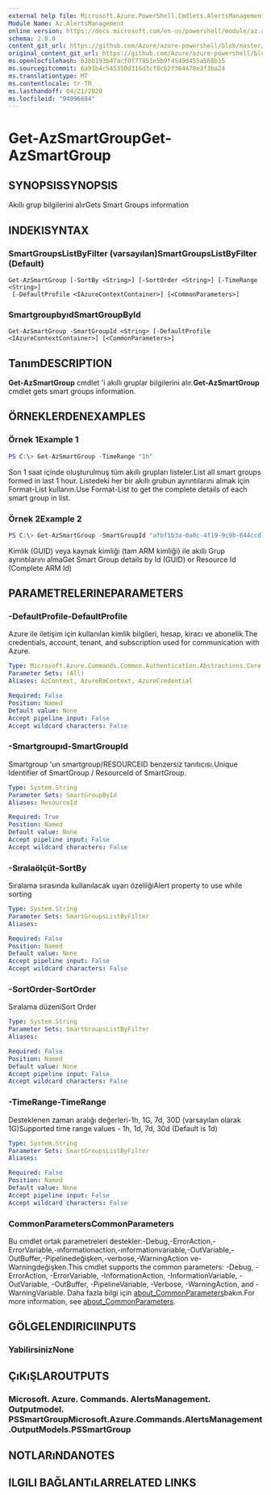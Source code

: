```yaml
---
external help file: Microsoft.Azure.PowerShell.Cmdlets.AlertsManagement.dll-Help.xml
Module Name: Az.AlertsManagement
online version: https://docs.microsoft.com/en-us/powershell/module/az.alertsmanagement/get-azsmartgroup
schema: 2.0.0
content_git_url: https://github.com/Azure/azure-powershell/blob/master/src/AlertsManagement/AlertsManagement/help/Get-AzSmartGroup.md
original_content_git_url: https://github.com/Azure/azure-powershell/blob/master/src/AlertsManagement/AlertsManagement/help/Get-AzSmartGroup.md
ms.openlocfilehash: b3bb193b47acf0f77851e5b9f4549d455a568b15
ms.sourcegitcommit: 6a91b4c545350d316d3cf8c62f384478e3f3ba24
ms.translationtype: MT
ms.contentlocale: tr-TR
ms.lasthandoff: 04/21/2020
ms.locfileid: "94096684"
---
```

# <span data-ttu-id="78701-101">Get-AzSmartGroup</span><span class="sxs-lookup"><span data-stu-id="78701-101">Get-AzSmartGroup</span></span>

## <span data-ttu-id="78701-102">SYNOPSIS</span><span class="sxs-lookup"><span data-stu-id="78701-102">SYNOPSIS</span></span>
<span data-ttu-id="78701-103">Akıllı grup bilgilerini alır</span><span class="sxs-lookup"><span data-stu-id="78701-103">Gets Smart Groups information</span></span>

## <span data-ttu-id="78701-104">INDEKI</span><span class="sxs-lookup"><span data-stu-id="78701-104">SYNTAX</span></span>

### <span data-ttu-id="78701-105">SmartGroupsListByFilter (varsayılan)</span><span class="sxs-lookup"><span data-stu-id="78701-105">SmartGroupsListByFilter (Default)</span></span>
```
Get-AzSmartGroup [-SortBy <String>] [-SortOrder <String>] [-TimeRange <String>]
 [-DefaultProfile <IAzureContextContainer>] [<CommonParameters>]
```

### <span data-ttu-id="78701-106">Smartgroupbyıd</span><span class="sxs-lookup"><span data-stu-id="78701-106">SmartGroupById</span></span>
```
Get-AzSmartGroup -SmartGroupId <String> [-DefaultProfile <IAzureContextContainer>] [<CommonParameters>]
```

## <span data-ttu-id="78701-107">Tanım</span><span class="sxs-lookup"><span data-stu-id="78701-107">DESCRIPTION</span></span>
<span data-ttu-id="78701-108">**Get-AzSmartGroup** cmdlet 'i akıllı gruplar bilgilerini alır.</span><span class="sxs-lookup"><span data-stu-id="78701-108">**Get-AzSmartGroup** cmdlet gets smart groups information.</span></span>

## <span data-ttu-id="78701-109">ÖRNEKLERDEN</span><span class="sxs-lookup"><span data-stu-id="78701-109">EXAMPLES</span></span>

### <span data-ttu-id="78701-110">Örnek 1</span><span class="sxs-lookup"><span data-stu-id="78701-110">Example 1</span></span>
```powershell
PS C:\> Get-AzSmartGroup -TimeRange "1h"
```

<span data-ttu-id="78701-111">Son 1 saat içinde oluşturulmuş tüm akıllı grupları listeler.</span><span class="sxs-lookup"><span data-stu-id="78701-111">List all smart groups formed in last 1 hour.</span></span> <span data-ttu-id="78701-112">Listedeki her bir akıllı grubun ayrıntılarını almak için Format-List kullanın.</span><span class="sxs-lookup"><span data-stu-id="78701-112">Use Format-List to get the complete details of each smart group in list.</span></span>

### <span data-ttu-id="78701-113">Örnek 2</span><span class="sxs-lookup"><span data-stu-id="78701-113">Example 2</span></span>
```powershell
PS C:\> Get-AzSmartGroup -SmartGroupId "afbf1b3a-0a6c-4f19-9c9b-644ccd7b1529" | Format-List
```

<span data-ttu-id="78701-114">Kimlik (GUID) veya kaynak kimliği (tam ARM kimliği) ile akıllı Grup ayrıntılarını alma</span><span class="sxs-lookup"><span data-stu-id="78701-114">Get Smart Group details by Id (GUID) or Resource Id (Complete ARM Id)</span></span>

## <span data-ttu-id="78701-115">PARAMETRELERINE</span><span class="sxs-lookup"><span data-stu-id="78701-115">PARAMETERS</span></span>

### <span data-ttu-id="78701-116">-DefaultProfile</span><span class="sxs-lookup"><span data-stu-id="78701-116">-DefaultProfile</span></span>
<span data-ttu-id="78701-117">Azure ile iletişim için kullanılan kimlik bilgileri, hesap, kiracı ve abonelik.</span><span class="sxs-lookup"><span data-stu-id="78701-117">The credentials, account, tenant, and subscription used for communication with Azure.</span></span>

```yaml
Type: Microsoft.Azure.Commands.Common.Authentication.Abstractions.Core.IAzureContextContainer
Parameter Sets: (All)
Aliases: AzContext, AzureRmContext, AzureCredential

Required: False
Position: Named
Default value: None
Accept pipeline input: False
Accept wildcard characters: False
```

### <span data-ttu-id="78701-118">-Smartgroupıd</span><span class="sxs-lookup"><span data-stu-id="78701-118">-SmartGroupId</span></span>
<span data-ttu-id="78701-119">Smartgroup 'un smartgroup/RESOURCEID benzersiz tanıtıcısı.</span><span class="sxs-lookup"><span data-stu-id="78701-119">Unique Identifier of SmartGroup / ResourceId of SmartGroup.</span></span>

```yaml
Type: System.String
Parameter Sets: SmartGroupById
Aliases: ResourceId

Required: True
Position: Named
Default value: None
Accept pipeline input: False
Accept wildcard characters: False
```

### <span data-ttu-id="78701-120">-Sıralaölçüt</span><span class="sxs-lookup"><span data-stu-id="78701-120">-SortBy</span></span>
<span data-ttu-id="78701-121">Sıralama sırasında kullanılacak uyarı özelliği</span><span class="sxs-lookup"><span data-stu-id="78701-121">Alert property to use while sorting</span></span>

```yaml
Type: System.String
Parameter Sets: SmartGroupsListByFilter
Aliases:

Required: False
Position: Named
Default value: None
Accept pipeline input: False
Accept wildcard characters: False
```

### <span data-ttu-id="78701-122">-SortOrder</span><span class="sxs-lookup"><span data-stu-id="78701-122">-SortOrder</span></span>
<span data-ttu-id="78701-123">Sıralama düzeni</span><span class="sxs-lookup"><span data-stu-id="78701-123">Sort Order</span></span>

```yaml
Type: System.String
Parameter Sets: SmartGroupsListByFilter
Aliases:

Required: False
Position: Named
Default value: None
Accept pipeline input: False
Accept wildcard characters: False
```

### <span data-ttu-id="78701-124">-TimeRange</span><span class="sxs-lookup"><span data-stu-id="78701-124">-TimeRange</span></span>
<span data-ttu-id="78701-125">Desteklenen zaman aralığı değerleri-1h, 1G, 7d, 30D (varsayılan olarak 1G)</span><span class="sxs-lookup"><span data-stu-id="78701-125">Supported time range values - 1h, 1d, 7d, 30d (Default is 1d)</span></span>

```yaml
Type: System.String
Parameter Sets: SmartGroupsListByFilter
Aliases:

Required: False
Position: Named
Default value: None
Accept pipeline input: False
Accept wildcard characters: False
```

### <span data-ttu-id="78701-126">CommonParameters</span><span class="sxs-lookup"><span data-stu-id="78701-126">CommonParameters</span></span>
<span data-ttu-id="78701-127">Bu cmdlet ortak parametreleri destekler:-Debug,-ErrorAction,-ErrorVariable,-ınformationaction,-ınformationvariable,-OutVariable,-OutBuffer,-Pipelinedeğişken,-verbose,-WarningAction ve-Warningdeğişken.</span><span class="sxs-lookup"><span data-stu-id="78701-127">This cmdlet supports the common parameters: -Debug, -ErrorAction, -ErrorVariable, -InformationAction, -InformationVariable, -OutVariable, -OutBuffer, -PipelineVariable, -Verbose, -WarningAction, and -WarningVariable.</span></span> <span data-ttu-id="78701-128">Daha fazla bilgi için [about_CommonParameters](http://go.microsoft.com/fwlink/?LinkID=113216)bakın.</span><span class="sxs-lookup"><span data-stu-id="78701-128">For more information, see [about_CommonParameters](http://go.microsoft.com/fwlink/?LinkID=113216).</span></span>

## <span data-ttu-id="78701-129">GÖLGELENDIRICI</span><span class="sxs-lookup"><span data-stu-id="78701-129">INPUTS</span></span>

### <span data-ttu-id="78701-130">Yabilirsiniz</span><span class="sxs-lookup"><span data-stu-id="78701-130">None</span></span>

## <span data-ttu-id="78701-131">ÇıKıŞLAR</span><span class="sxs-lookup"><span data-stu-id="78701-131">OUTPUTS</span></span>

### <span data-ttu-id="78701-132">Microsoft. Azure. Commands. AlertsManagement. Outputmodel. PSSmartGroup</span><span class="sxs-lookup"><span data-stu-id="78701-132">Microsoft.Azure.Commands.AlertsManagement.OutputModels.PSSmartGroup</span></span>

## <span data-ttu-id="78701-133">NOTLARıNDA</span><span class="sxs-lookup"><span data-stu-id="78701-133">NOTES</span></span>

## <span data-ttu-id="78701-134">ILGILI BAĞLANTıLAR</span><span class="sxs-lookup"><span data-stu-id="78701-134">RELATED LINKS</span></span>
